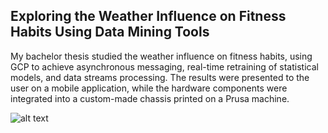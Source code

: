 ## Exploring the Weather Influence on Fitness Habits Using Data Mining Tools

My bachelor thesis studied the weather influence on fitness habits, using GCP to achieve asynchronous messaging, real-time retraining of statistical models, and data streams processing. The results were presented to the user on a mobile application, while the hardware components were integrated into a custom-made chassis printed on a Prusa machine.

![alt text](https://github.com/alexdarie/Chappie/blob/master/overleaf/figures/arc.jpg "Project Architecture")
